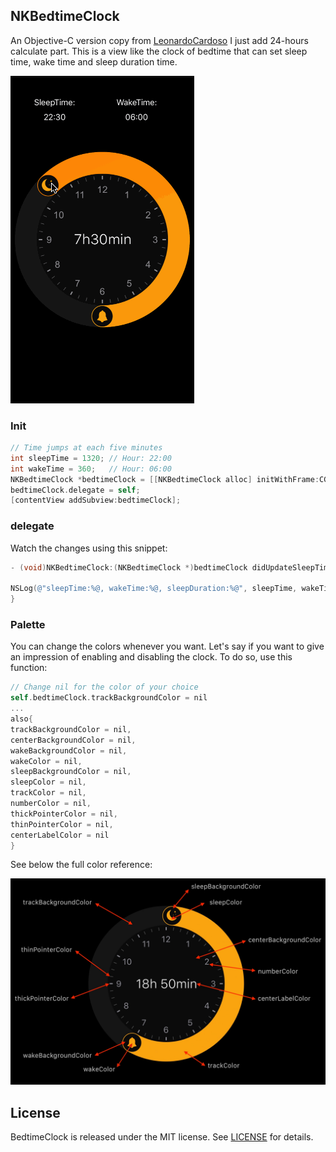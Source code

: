 ## NKBedtimeClock

An Objective-C version copy from  [LeonardoCardoso](https://github.com/LeonardoCardoso/BedtimeClock)
I just add 24-hours calculate part.
This is a view like the clock of bedtime that can set sleep time, wake time and sleep duration time.

![ScreenShot.gif](Images/ScreenShot.gif)

### Init

```Objective-C
// Time jumps at each five minutes
int sleepTime = 1320; // Hour: 22:00
int wakeTime = 360;   // Hour: 06:00
NKBedtimeClock *bedtimeClock = [[NKBedtimeClock alloc] initWithFrame:CGRectMake(0, 0, self.view.frame.size.width, self.view.frame.size.width) sleepTimeInMinutes:sleepTime wakeTimeInMinutes:wakeTime];
bedtimeClock.delegate = self;
[contentView addSubview:bedtimeClock];
```

### delegate

Watch the changes using this snippet:

```Objective-C
- (void)NKBedtimeClock:(NKBedtimeClock *)bedtimeClock didUpdateSleepTime:(NSString *)sleepTime wakeTime:(NSString *)wakeTime sleepDuration:(NSString *)sleepDuration{

NSLog(@"sleepTime:%@, wakeTime:%@, sleepDuration:%@", sleepTime, wakeTime, sleepDuration);
}
```

### Palette

You can change the colors whenever you want. Let's say if you want to give an impression of enabling and disabling the clock. To do so, use this function:

```Objective-C
// Change nil for the color of your choice
self.bedtimeClock.trackBackgroundColor = nil
...
also{
trackBackgroundColor = nil,
centerBackgroundColor = nil,
wakeBackgroundColor = nil,
wakeColor = nil,
sleepBackgroundColor = nil,
sleepColor = nil,
trackColor = nil,
numberColor = nil,
thickPointerColor = nil,
thinPointerColor = nil,
centerLabelColor = nil
}
```
See below the full color reference:

![palette.jpeg](Images/palette.jpeg)

## License

BedtimeClock is released under the MIT license. See [LICENSE](https://github.com/leocardz.com/BedtimeClock/blob/master/LICENSE) for details.

